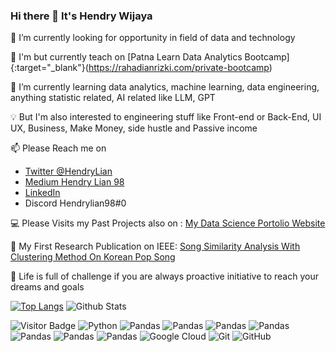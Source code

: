 ### Hi there 👋 It's Hendry Wijaya

🔭 I’m currently looking for opportunity in field of data and technology 

💼 I'm but currently teach on [Patna Learn Data Analytics Bootcamp]{:target="_blank"}(https://rahadianrizki.com/private-bootcamp)

🌱 I’m currently learning data analytics, machine learning, data engineering, anything statistic related, AI related like LLM, GPT

💡  But I'm also interested to engineering stuff like Front-end or Back-End, UI UX, Business, Make Money, side hustle and Passive income

📫 Please Reach me on
  - [Twitter @HendryLian](https://external.ink?to=/twitter.com/HendryLian)
  - [Medium Hendry Lian 98](https://external.ink?to=/hendrylian98.medium.com/)
  - [LinkedIn](https://external.ink?to=/www.linkedin.com/in/hendrylian)
  - Discord Hendrylian98#0

💻 Please Visits my Past Projects also on : [My Data Science Portolio Website](https://external.ink?to=/www.datascienceportfol.io/hendrylian98)

🔎 My First Research Publication on IEEE: [Song Similarity Analysis With Clustering Method On Korean Pop Song](https://external.ink?to=/ieeexplore.ieee.org/document/9617204)

🤦 Life is full of challenge if you are always proactive initiative to reach your dreams and goals
<!--
**hendrywijaya98/hendrywijaya98** is a ✨ _special_ ✨ repository because its `README.md` (this file) appears on your GitHub profile.

Here are some ideas to get you started:

- 🔭 I’m currently looking for opportunity in field of data and technology
- 🌱 I’m currently learning data analytics, machine learning
- 👯 I’m looking to collaborate on ...
- 🤔 I’m looking for help with ...
- 💬 Ask me about ...
- 📫 Please Reach me on
  - [Twitter @HendryLian](https://twitter.com/HendryLian)
  - [Medium Hendry Lian 98](https://hendrylian98.medium.com/)
  - [LinkedIn](https://www.linkedin.com/in/hendrylian) 
- 😄 Pronouns: ...
- ⚡ Fun fact: ...
-->
[![Top Langs](https://github-readme-stats.vercel.app/api/top-langs/?username=hendrywijaya98)](https://github.com/anuraghazra/github-readme-stats)
![Github Stats](https://github-readme-stats.vercel.app/api?username=hendrywijaya98&show_icons=true)

![Visitor Badge](https://visitor-badge.laobi.icu/badge?page_id=hendrywijaya98.hendrywijaya98) 
![Python](https://img.shields.io/badge/-Python-yellow?style=flat-square&logo=Python)
![Pandas](https://img.shields.io/badge/-Pandas-purple?style=flat-square&logo=Pandas)
![Pandas](https://img.shields.io/badge/-Numpy-red?style=flat-square&logo=Numpy)
![Pandas](https://img.shields.io/badge/-Matplotlib-white?style=flat-square&logo=Matplotlib)
![Pandas](https://img.shields.io/badge/-Seaborn-grey?style=flat-square&logo=Seaborn)
![Pandas](https://img.shields.io/badge/-ScikitLearn-brown?style=flat-square&logo=Scikit-Learn)
![Pandas](https://img.shields.io/badge/-SQL-blue?style=flat-square&logo=SQL)
![Pandas](https://img.shields.io/badge/-PostgreSQL-green?style=flat-square&logo=PostgreSQL)
![Google Cloud](https://img.shields.io/badge/Google%20Cloud-black?style=flat-square&logo=google-cloud)
![Git](https://img.shields.io/badge/-Git-black?style=flat-square&logo=git)
![GitHub](https://img.shields.io/badge/-GitHub-181717?style=flat-square&logo=github)
